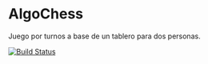 # AlgoChess 

Juego por turnos a base de un tablero para dos personas.

[![Build Status](https://travis-ci.com/larosamf/algo3-tp2.svg?token=bwFfafSC3rtaqbCEXtC1&branch=master)](https://travis-ci.com/larosamf/algo3-tp2)
